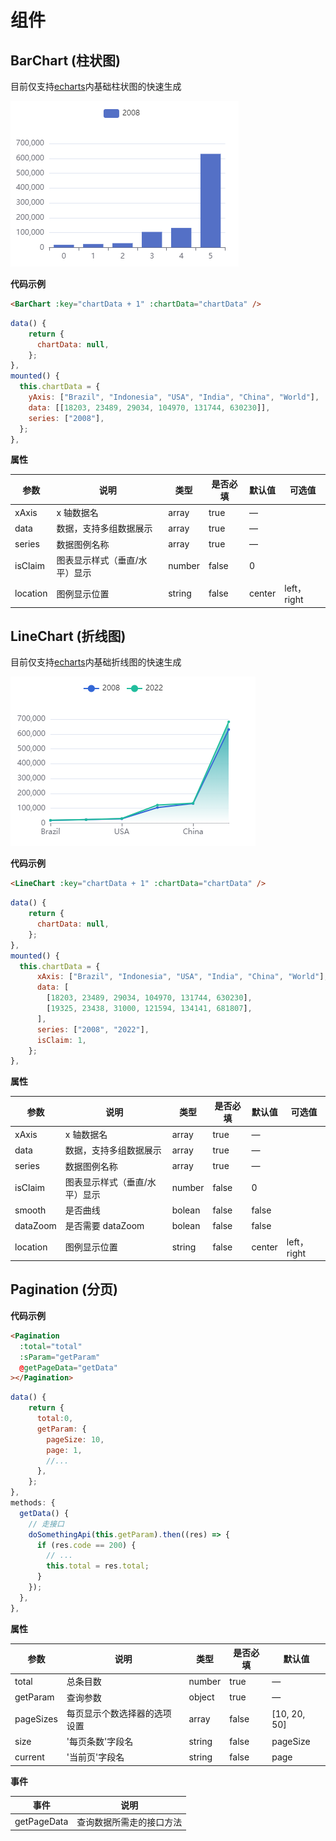 # 组件

## BarChart (柱状图)

目前仅支持[echarts](https://echarts.apache.org/examples/zh/index.html#chart-type-bar)内基础柱状图的快速生成

<img src="../.vuepress/public/img/barChart1.png">

**代码示例**

```html
<BarChart :key="chartData + 1" :chartData="chartData" />
```

```js
data() {
    return {
      chartData: null,
    };
},
mounted() {
  this.chartData = {
    yAxis: ["Brazil", "Indonesia", "USA", "India", "China", "World"],
    data: [[18203, 23489, 29034, 104970, 131744, 630230]],
    series: ["2008"],
  };
},

```

**属性**

| 参数     | 说明                          | 类型   | 是否必填 | 默认值 | 可选值      |
| -------- | ----------------------------- | ------ | -------- | ------ | ----------- |
| xAxis    | x 轴数据名                    | array  | true     | —      |
| data     | 数据，支持多组数据展示        | array  | true     | —      |
| series   | 数据图例名称                  | array  | true     | —      |
| isClaim  | 图表显示样式（垂直/水平）显示 | number | false    | 0      |
| location | 图例显示位置                  | string | false    | center | left，right |

## LineChart (折线图)

目前仅支持[echarts](https://echarts.apache.org/examples/zh/index.html#chart-type-bar)内基础折线图的快速生成

<img src="../.vuepress/public/img/lineChart1.png">

**代码示例**

```html
<LineChart :key="chartData + 1" :chartData="chartData" />
```

```js
data() {
    return {
      chartData: null,
    };
},
mounted() {
  this.chartData = {
      xAxis: ["Brazil", "Indonesia", "USA", "India", "China", "World"],
      data: [
        [18203, 23489, 29034, 104970, 131744, 630230],
        [19325, 23438, 31000, 121594, 134141, 681807],
      ],
      series: ["2008", "2022"],
      isClaim: 1,
    };
},

```

**属性**

| 参数     | 说明                          | 类型   | 是否必填 | 默认值 | 可选值      |
| -------- | ----------------------------- | ------ | -------- | ------ | ----------- |
| xAxis    | x 轴数据名                    | array  | true     | —      |             |
| data     | 数据，支持多组数据展示        | array  | true     | —      |             |
| series   | 数据图例名称                  | array  | true     | —      |             |
| isClaim  | 图表显示样式（垂直/水平）显示 | number | false    | 0      |             |
| smooth   | 是否曲线                      | bolean | false    | false  |             |
| dataZoom | 是否需要 dataZoom             | bolean | false    | false  |             |
| location | 图例显示位置                  | string | false    | center | left，right |

## Pagination (分页)

**代码示例**

```html
<Pagination
  :total="total"
  :sParam="getParam"
  @getPageData="getData"
></Pagination>
```

```js
data() {
    return {
      total:0,
      getParam: {
        pageSize: 10,
        page: 1,
        //...
      },
    };
},
methods: {
  getData() {
    // 走接口
    doSomethingApi(this.getParam).then((res) => {
      if (res.code == 200) {
        // ...
        this.total = res.total;
      }
    });
  },
},
```

**属性**

| 参数      | 说明                         | 类型   | 是否必填 | 默认值       |
| --------- | ---------------------------- | ------ | -------- | ------------ |
| total     | 总条目数                     | number | true     | —            |
| getParam  | 查询参数                     | object | true     | —            |
| pageSizes | 每页显示个数选择器的选项设置 | array  | false    | [10, 20, 50] |
| size      | '每页条数'字段名             | string | false    | pageSize     |
| current   | '当前页'字段名               | string | false    | page         |

**事件**

| 事件        | 说明                     |
| ----------- | ------------------------ |
| getPageData | 查询数据所需走的接口方法 |

